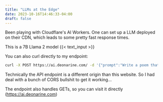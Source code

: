 ```yaml
---
title: "LLMs at the Edge"
date: 2023-10-16T14:46:33-04:00
draft: false
---
```


Been playing with Cloudflare's AI Workers.
One can set up a LLM deployed on their CDN, which leads to some pretty fast response times.

This is a 7B Llama 2 model
{{< text_input >}}

You can also curl directly to my endpoint:

```bash
curl -X POST https://ai.deonarine.com/ -d '{"prompt":"Write a poem that talks about Brooklyn"}'
```

Technically the API endpoint is a different origin than this website.  So I had deal with a bunch of CORS bullshit to get it working...

The endpoint also handles GETs, so you can visit it directly
(https://ai.deonarine.com)
